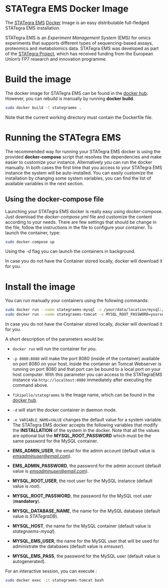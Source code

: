 STATegra EMS Docker Image
===================
The [STATegra EMS](https://github.com/fikipollo/stategraems) [Docker](http://www.docker.io) Image is an easy distributable full-fledged STATegra EMS installation.

STATegra EMS is an *Experiment Management System* (EMS) for omics experiments that supports different types of sequencing-based assays, proteomics and metabolomics data.
STATegra EMS was developed as part of the [STATegra Project](http://www.stategra.eu), which has received funding from the European Union’s FP7 research and innovation programme.

# Build the image <a name="install" />
The docker image for STATegra EMS can be found in the [docker hub](https://hub.docker.com/r/fikipollo/stategraems/). However, you can rebuild is manually by running **docker build**.

```sh
sudo docker build -t stategraems .
```
Note that the current working directory must contain the Dockerfile file.

# Running the STATegra EMS <a name="run" />
The recommended way for running your STATegra EMS docker is using the provided **docker-compose** script that resolves the dependencies and make easier to customize your instance. Alternatively you can run the docker manually. In both cases the first time that you access to your STATegra EMS instance the system will be auto-installed. You can easily customize the installation by changing some system variables, you can find the list of available variables in the next section.

## Using the docker-compose file
Launching your STATegra EMS docker is really easy using docker-compose. Just download the *docker-compose.yml* file and customize the content according to your needs. There are few settings that should be change in the file, follow the instructions in the file to configure your container.
To launch the container, type:
```sh
sudo docker-compose up
```
Using the *-d* flag you can launch the containers in background.

In case you do not have the Container stored locally, docker will download it for you.

# Install the image <a name="install" />
You can run manually your containers using the following commands:

```sh
sudo docker run --name stategraems-mysql -v /your/data/location/mysql:/var/lib/mysql -e MYSQL_ROOT_PASSWORD=yoursecretpass -d mysql
sudo docker run --name stategraems-tomcat -e MYSQL_ROOT_PASSWORD=yoursecretpass --link stategraems-mysql -v /your/data/location:/data -p 8080:8080 -d fikipollo/stategraems
```

In case you do not have the Container stored locally, docker will download it for you.

A short description of the parameters would be:
- `docker run` will run the container for you.

- `-p 8080:8080` will make the port 8080 (inside of the container) available on port 8080 on your host.
    Inside the container an Tomcat Webserver is running on port 8080 and that port can be bound to a local port on your host computer.
    With this parameter you can access to the STATegraEMS instance via `http://localhost:8080` immediately after executing the command above.

- `fikipollo/stategraems` is the Image name, which can be found in the [docker hub](https://hub.docker.com/r/fikipollo/stategraems/).

- `-d` will start the docker container in daemon mode.

- `-e VARIABLE_NAME=VALUE` changes the default value for a system variable.
The STATegra EMS docker accepts the following variables that modify the **INSTALLATION** of the system in the docker.
Note that all the values are optional but the **MYSQL_ROOT_PASSWORD** which must be the same password for the MySQL container.

- **EMS_ADMIN_USER**, the email for the admin account (default value is *emsadminuser@email.com*).
- **EMS_ADMIN_PASSWORD**, the password for the admin account (default value is *emsadminuser@email.com*).
- **MYSQL_ROOT_USER**, the root user for the MySQL instance (default value is *root*).
- **MYSQL_ROOT_PASSWORD**, the password for the MySQL root user (**mandatory**).
- **MYSQL_DATABASE_NAME**, the name for the MySQL database (default value is *STATegraDB*).
- **MYSQL_HOST**, the name for the MySQL container (default value is *stategraems-mysql*).
- **MYSQL_EMS_USER**, the name for the MySQL user that will be used for administrate the databases (default value is *emsuser*).
- **MYSQL_EMS_PASS**, the password for the MySQL user (default value is autogenerated).

For an interactive session, you can execute :

```sh
sudo docker exec -it stategraems-tomcat bash
```
